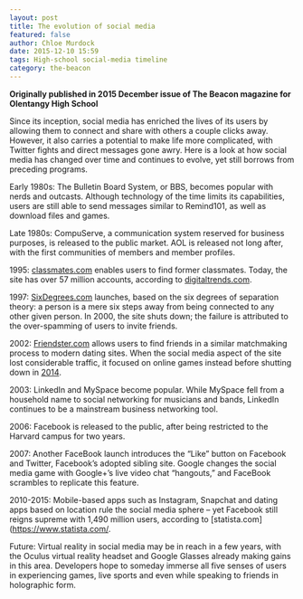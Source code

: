 ```yaml
---
layout: post
title: The evolution of social media
featured: false
author: Chloe Murdock
date: 2015-12-10 15:59
tags: High-school social-media timeline
category: the-beacon
---
```


**Originally published in 2015 December issue of The Beacon magazine for Olentangy High School**

Since its inception, social media has enriched the lives of its users by allowing them to connect and share with others a couple clicks away. However, it also carries a potential to make life more complicated, with Twitter fights and direct messages gone awry. Here is a look at how social media has changed over time and continues to evolve, yet still borrows from preceding programs.

Early 1980s: The Bulletin Board System, or BBS, becomes popular with nerds and outcasts. Although technology of the time limits its capabilities, users are still able to send messages similar to Remind101, as well as download files and games.

Late 1980s: CompuServe, a communication system reserved for business purposes, is released to the public market. AOL is released not long after, with the first communities of members and member profiles.

1995: [classmates.com](https://www.classmates.com/) enables users to find former classmates. Today, the site has over 57 million accounts, according to [digitaltrends.com](https://www.digitaltrends.com/).

1997: [SixDegrees.com](http://sixdegrees.com/) launches, based on the six degrees of separation theory: a person is a mere six steps away from being connected to any other given person. In 2000, the site shuts down; the failure is attributed to the over-spamming of users to invite friends.

2002: [Friendster.com](https://en.wikipedia.org/wiki/Friendster) allows users to find friends in a similar matchmaking process to modern dating sites. When the social media aspect of the site lost considerable traffic, it focused on online games instead before shutting down in [2014](https://en.wikipedia.org/wiki/Friendster).

2003: LinkedIn and MySpace become popular. While MySpace fell from a household name to social networking for musicians and bands, LinkedIn continues to be a mainstream business networking tool.

2006: Facebook is released to the public, after being restricted to the Harvard campus for two years.

2007: Another FaceBook launch introduces the “Like” button on Facebook and Twitter, Facebook’s adopted sibling site. Google changes the social media game with Google+’s live video chat “hangouts,” and FaceBook scrambles to replicate this feature.

2010-2015: Mobile-based apps such as Instagram, Snapchat and dating apps based on location rule the social media sphere – yet Facebook still reigns supreme with 1,490 million users, according to [statista.com](https://www.statista.com/.

Future: Virtual reality in social media may be in reach in a few years, with the Oculus virtual reality headset and Google Glasses already making gains in this area. Developers hope to someday immerse all five senses of users in experiencing games, live sports and even while speaking to friends in holographic form.
